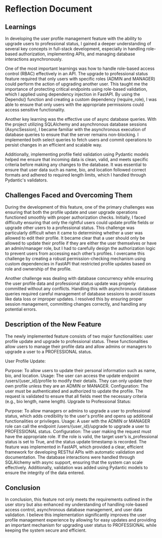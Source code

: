 # Reflection Document
## Learnings
In developing the user profile management feature with the ability to upgrade users to professional status, I gained a deeper understanding of several key concepts in full-stack development, especially in handling role-based authorization, implementing APIs, and managing database interactions asynchronously.

One of the most important learnings was how to handle role-based access control (RBAC) effectively in an API. The upgrade to professional status feature required that only users with specific roles (ADMIN and MANAGER) could perform the action of upgrading another user. This taught me the importance of protecting critical endpoints using role-based validation, which I applied using dependency injection in FastAPI. By using the Depends() function and creating a custom dependency (require_role), I was able to ensure that only users with the appropriate permissions could access sensitive functionality.

Another key learning was the effective use of async database queries. With the project utilizing SQLAlchemy and asynchronous database sessions (AsyncSession), I became familiar with the asynchronous execution of database queries to ensure that the server remains non-blocking. I implemented both select queries to fetch users and commit operations to persist changes in an efficient and scalable way.

Additionally, implementing profile field validation using Pydantic models helped me ensure that incoming data is clean, valid, and meets specific criteria before making any changes to the database. It was essential to ensure that user data such as name, bio, and location followed correct formats and adhered to required length limits, which I handled through Pydantic's validators.

## Challenges Faced and Overcoming Them
During the development of this feature, one of the primary challenges was ensuring that both the profile update and user upgrade operations functioned smoothly with proper authorization checks. Initially, I faced difficulty ensuring that only the rightful users could update profile fields or upgrade other users to a professional status. This challenge was particularly difficult when it came to determining whether a user was allowed to edit their profile. It became clear that a user should only be allowed to update their profile if they are either the user themselves or have an admin/manager role, but I had to carefully design the authorization logic to prevent users from accessing each other’s profiles. I overcame this challenge by creating a robust permission-checking mechanism using custom dependencies in FastAPI that restricted profile updates based on role and ownership of the profile.

Another challenge was dealing with database concurrency while ensuring the user profile data and professional status update was properly committed without any conflicts. Handling this with asynchronous database queries required careful management of database sessions to avoid issues like data loss or improper updates. I resolved this by ensuring proper session management, committing changes correctly, and handling any potential errors.

## Description of the New Feature
The newly implemented feature consists of two major functionalities: user profile update and upgrade to professional status. These functionalities allow users to manage their profile data and allow admins or managers to upgrade a user to a PROFESSIONAL status.

User Profile Update:

Purpose: To allow users to update their personal information such as name, bio, and location.
Usage: The user can access the update endpoint /users/{user_id}/profile to modify their details. They can only update their own profile unless they are an ADMIN or MANAGER.
Configuration: The user must be authenticated and authorized to update the profile. The request is validated to ensure that all fields meet the necessary criteria (e.g., bio length, name length).
Upgrade to Professional Status:

Purpose: To allow managers or admins to upgrade a user to professional status, which adds credibility to the user's profile and opens up additional functionalities or privileges.
Usage: A user with the ADMIN or MANAGER role can call the endpoint /users/{user_id}/upgrade to upgrade a user to PROFESSIONAL status.
Configuration: The user making the request must have the appropriate role. If the role is valid, the target user’s is_professional status is set to True, and the status update timestamp is recorded.
The feature was implemented in FastAPI, which provided a clear, efficient framework for developing RESTful APIs with automatic validation and documentation. The database interactions were handled through SQLAlchemy with async support, ensuring that the system can scale effectively. Additionally, validation was added using Pydantic models to ensure the integrity of the data entered.

## Conclusion
In conclusion, this feature not only meets the requirements outlined in the user story but also enhanced my understanding of handling role-based access control, asynchronous database management, and user data validation. I believe this implementation significantly improves the user profile management experience by allowing for easy updates and providing an important mechanism for upgrading user status to PROFESSIONAL while keeping the system secure and efficient.

